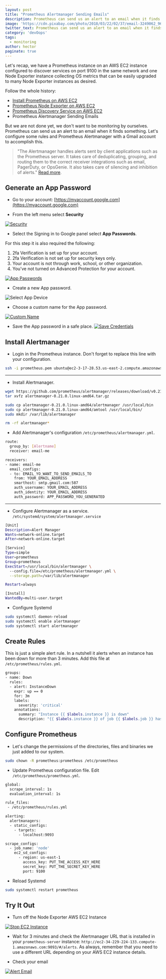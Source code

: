 ```yaml
---
layout: post
title: "Prometheus Alertmanager Sending Emails"
description: Prometheus can send us an alert to an email when it finds something. Let's configure some rules and Prometheus Alertmanager with a Gmail account. 
image: 'https://cdn.pixabay.com/photo/2018/03/22/02/37/email-3249062_960_720.png'
twitter_text: Prometheus can send us an alert to an email when it finds something. Let's configure some rules and Prometheus Alertmanager with a Gmail account. 
category: 'devOops'
tags:
  - monitoring
author: hector
paginate: true
---
```


Let's recap, we have a Prometheus instance on an AWS EC2 instance configured to discover services on port 9100 in the same network and one Node Exporter instance collecting OS metrics that can be easily upgraded to many Node Exporter instances as desired. 

Follow the whole history:
* [Install Prometheus on AWS EC2](https://codewizardly.com/prometheus-on-aws-ec2-part1)
* [Prometheus Node Exporter on AWS EC2](https://codewizardly.com/prometheus-on-aws-ec2-part2)
* [Prometheus Discovery Service on AWS EC2](https://codewizardly.com/prometheus-on-aws-ec2-part3)
* Prometheus Alertmanager Sending Emails

But we are not done yet, we don't want to be monitoring by ourselves. Prometheus can send us an alert to an email when it finds something. Let's configure some rules and Prometheus Alertmanager with a Gmail account to accomplish this.

> "The Alertmanager handles alerts sent by client applications such as the Prometheus server. It takes care of deduplicating, grouping, and routing them to the correct receiver integrations such as email, PagerDuty, or OpsGenie. It also takes care of silencing and inhibition of alerts." [Read more](https://github.com/prometheus/alertmanager).


## Generate an App Password

* Go to your account: [https://myaccount.google.com](https://myaccount.google.com)

* From the left menu select **Security**

[![Security](https://hndoss-blog-bucket.s3.amazonaws.com/prometheus-on-aws-ec2/24-security.png)](https://hndoss-blog-bucket.s3.amazonaws.com/prometheus-on-aws-ec2/24-security.png)

* Select the Signing in to Google panel select **App Passwords**. 

For this step it is also required the following:
1. 2fa Verification is set up for your account.
1. 2fa Verification is not set up for security keys only.
1. Your account is not through work, school, or other organization.
1. You’ve not turned on Advanced Protection for your account.

[![App Passwords](https://hndoss-blog-bucket.s3.amazonaws.com/prometheus-on-aws-ec2/25-app-passwords.png)](https://hndoss-blog-bucket.s3.amazonaws.com/prometheus-on-aws-ec2/25-app-passwords.png)

* Create a new App password.

![[Select App Device](https://hndoss-blog-bucket.s3.amazonaws.com/prometheus-on-aws-ec2/26-select-app-device.png)](https://hndoss-blog-bucket.s3.amazonaws.com/prometheus-on-aws-ec2/26-select-app-device.png)

* Choose a custom name for the App password.

[![Custom Name](https://hndoss-blog-bucket.s3.amazonaws.com/prometheus-on-aws-ec2/27-custom-name.png)](https://hndoss-blog-bucket.s3.amazonaws.com/prometheus-on-aws-ec2/27-custom-name.png)

* Save the App password in a safe place.
[![Save Credentials](https://hndoss-blog-bucket.s3.amazonaws.com/prometheus-on-aws-ec2/28-save-credentials.png)](https://hndoss-blog-bucket.s3.amazonaws.com/prometheus-on-aws-ec2/28-save-credentials.png)

## Install Alertmanager

* Login in the Prometheus instance. Don't forget to replace this line with your configuration. 

```bash
ssh -i prometheus.pem ubuntu@ec2-3-17-28.53.us-east-2.compute.amazonaws.com
```

---
* Install Alertmanager.

```bash
wget https://github.com/prometheus/alertmanager/releases/download/v0.21.0/alertmanager-0.21.0.linux-amd64.tar.gz
tar xvfz alertmanager-0.21.0.linux-amd64.tar.gz

sudo cp alertmanager-0.21.0.linux-amd64/alertmanager /usr/local/bin
sudo cp alertmanager-0.21.0.linux-amd64/amtool /usr/local/bin/
sudo mkdir /var/lib/alertmanager

rm -rf alertmanager*
```

* Add Alertmanager's configuration `/etc/prometheus/alertmanager.yml`.

```bash
route:
  group_by: [Alertname]
  receiver: email-me

receivers:
- name: email-me
  email_configs:
  - to: EMAIL_YO_WANT_TO_SEND_EMAILS_TO
    from: YOUR_EMAIL_ADDRESS
    smarthost: smtp.gmail.com:587
    auth_username: YOUR_EMAIL_ADDRESS
    auth_identity: YOUR_EMAIL_ADDRESS
    auth_password: APP_PASSWORD_YOU_GENERATED
```

---
* Configure Alertmanager as a service. `/etc/systemd/system/alertmanager.service`

```bash
[Unit]
Description=Alert Manager
Wants=network-online.target
After=network-online.target

[Service]
Type=simple
User=prometheus
Group=prometheus
ExecStart=/usr/local/bin/alertmanager \
  --config.file=/etc/prometheus/alertmanager.yml \
  --storage.path=/var/lib/alertmanager

Restart=always

[Install]
WantedBy=multi-user.target
```

* Configure Systemd

```bash
sudo systemctl daemon-reload
sudo systemctl enable alertmanager
sudo systemctl start alertmanager
```

## Create Rules

This is just a simple alert rule. In a nutshell it alerts when an instance has been down for more than 3 minutes. Add this file at `/etc/prometheus/rules.yml`.

```bash
groups:
- name: Down
  rules:
  - alert: InstanceDown
    expr: up == 0
    for: 3m
    labels:
      severity: 'critical'
    annotations:
      summary: "Instance {{ $labels.instance }} is down"
      description: "{{ $labels.instance }} of job {{ $labels.job }} has been down for more than 3 minutes."
```

## Configure Prometheus

* Let's change the permissions of the directories, files and binaries we just added to our system.

```bash
sudo chown -R prometheus:prometheus /etc/prometheus
```

* Update Prometheus configuration file. Edit `/etc/prometheus/prometheus.yml`.

```bash
global:
  scrape_interval: 1s
  evaluation_interval: 1s

rule_files:
 - /etc/prometheus/rules.yml

alerting:
  alertmanagers:
  - static_configs:
    - targets:
      - localhost:9093

scrape_configs:
  - job_name: 'node'
    ec2_sd_configs:
      - region: us-east-1
        access_key: PUT_THE_ACCESS_KEY_HERE
        secret_key: PUT_THE_SECRET_KEY_HERE
        port: 9100
```

* Reload Systemd

```bash
sudo systemctl restart prometheus
```

## Try It Out

* Turn off the Node Exporter AWS EC2 Instance

[![Stop EC2 Instance](https://hndoss-blog-bucket.s3.amazonaws.com/prometheus-on-aws-ec2/29-stop-ec2-instance.png)](https://hndoss-blog-bucket.s3.amazonaws.com/prometheus-on-aws-ec2/29-stop-ec2-instance.png)

* Wait for 3 minutes and check the Alertmanager URL that is installed in your `prometheus-server` instance: `http://ec2-34-229-224-133.compute-1.amazonaws.com:9093/#/alerts`. As always, remember that you need to use a different URL depending on your AWS EC2 instance details.

* Check your email

[![Alert Email](https://hndoss-blog-bucket.s3.amazonaws.com/prometheus-on-aws-ec2/30-email.png)](https://hndoss-blog-bucket.s3.amazonaws.com/prometheus-on-aws-ec2/30-email.png)